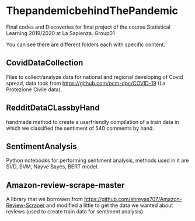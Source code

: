 # ThepandemicbehindThePandemic
Final codes and Discoveries for final project of the course Statistical Learning 2019/2020 at La Sapienza. Group01

You can see there are different folders each with specific content.<br>

## CovidDataCollection
Files to collect/analyze data for national and regional developing of Covid spread, data took from https://github.com/pcm-dpc/COVID-19 (La Protezione Civile data).<br>

## RedditDataCLassbyHand
handmade method to create a userfriendly compilation of a train data in which we classified the sentiment of 540 comments by hand. <br>

## SentimentAnalysis
Python notebooks for performing sentiment analysis, methods used in it are SVD, SVM, Nayve Bayes, BERT model. <br>

## Amazon-review-scrape-master 
A library that we borrowen from https://github.com/shreyas707/Amazon-Review-Scraper and modified a little to get the data we wanted about reviews (used to create train data for sentiment analysis) <br>

## <br>
